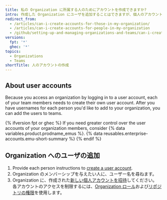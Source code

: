 ```yaml
---
title: 私の Organization に所属する人のためにアカウントを作成できますか?
intro: 作成した Organization にユーザを追加することはできますが、個人のアカウントを代理で作成することはできません。
redirect_from:
  - /articles/can-i-create-accounts-for-those-in-my-organization/
  - /articles/can-i-create-accounts-for-people-in-my-organization
  - /github/setting-up-and-managing-organizations-and-teams/can-i-create-accounts-for-people-in-my-organization
versions:
  fpt: '*'
  ghec: '*'
topics:
  - Organizations
  - Teams
shortTitle: 人のアカウントの作成
---
```


## About user accounts

Because you access an organization by logging in to a user account, each of your team members needs to create their own user account. After you have usernames for each person you'd like to add to your organization, you can add the users to teams.

{% ifversion fpt or ghec %}
If you need greater control over the user accounts of your organization members, consider {% data variables.product.prodname_emus %}. {% data reusables.enterprise-accounts.emu-short-summary %}
{% endif %}

## Organization へのユーザの追加

1. Provide each person instructions to [create a user account](/articles/signing-up-for-a-new-github-account).
2. Organization のメンバーシップを与えたい人に、ユーザー名を尋ねます。
3. Organization に、作成された[新しい個人アカウントを招待](/articles/inviting-users-to-join-your-organization)してください。 各アカウントのアクセスを制限するには、[Organization ロール](/articles/permission-levels-for-an-organization)および[リポジトリの権限](/articles/repository-permission-levels-for-an-organization)を使用します。
